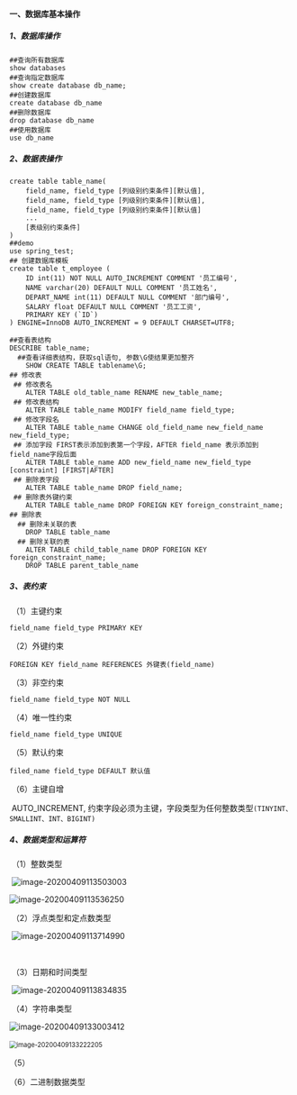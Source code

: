 #### 一、数据库基本操作

##### 1、数据库操作

```mysql
##查询所有数据库
show databases
##查询指定数据库
show create database db_name;
##创建数据库
create database db_name
##删除数据库
drop database db_name
##使用数据库
use db_name
```

##### 2、数据表操作

```mysql
create table table_name(
	field_name, field_type [列级别约束条件][默认值],
	field_name, field_type [列级别约束条件][默认值],
	field_name, field_type [列级别约束条件][默认值]
	...
	[表级别约束条件]
)
##demo
use spring_test;
## 创建数据库模板
create table t_employee (
	ID int(11) NOT NULL AUTO_INCREMENT COMMENT '员工编号',
	NAME varchar(20) DEFAULT NULL COMMENT '员工姓名',
	DEPART_NAME int(11) DEFAULT NULL COMMENT '部门编号',
	SALARY float DEFAULT NULL COMMENT '员工工资',
	PRIMARY KEY (`ID`)
) ENGINE=InnoDB AUTO_INCREMENT = 9 DEFAULT CHARSET=UTF8;

##查看表结构
DESCRIBE table_name;
  ##查看详细表结构，获取sql语句, 参数\G使结果更加整齐
	SHOW CREATE TABLE tablename\G;
## 修改表
 ## 修改表名
 	ALTER TABLE old_table_name RENAME new_table_name;
 ## 修改表结构
 	ALTER TABLE table_name MODIFY field_name field_type;
 ## 修改字段名
 	ALTER TABLE table_name CHANGE old_field_name new_field_name new_field_type;
 ## 添加字段 FIRST表示添加到表第一个字段，AFTER field_name 表示添加到field_name字段后面
 	ALTER TABLE table_name ADD new_field_name new_field_type [constraint] [FIRST|AFTER]
 ## 删除表字段
 	ALTER TABLE table_name DROP field_name;
 ## 删除表外键约束
 	ALTER TABLE table_name DROP FOREIGN KEY foreign_constraint_name;
## 删除表
  ## 删除未关联的表
	DROP TABLE table_name
  ## 删除关联的表
  	ALTER TABLE child_table_name DROP FOREIGN KEY foreign_constraint_name;
  	DROP TABLE parent_table_name
```



##### 3、表约束

​	（1）主键约束

```
field_name field_type PRIMARY KEY
```

​	（2）外键约束

```
FOREIGN KEY field_name REFERENCES 外键表(field_name)
```

​	（3）非空约束	

```
field_name field_type NOT NULL
```

​	（4）唯一性约束	

```
field_name field_type UNIQUE
```

​	（5）默认约束

```
filed_name field_type DEFAULT 默认值
```

​	（6）主键自增

​		AUTO_INCREMENT, 约束字段必须为主键，字段类型为任何整数类型`(TINYINT、SMALLINT、INT、BIGINT)`

##### 4、数据类型和运算符

​	（1）整数类型

​		![image-20200409113503003](C:\Users\18856\AppData\Roaming\Typora\typora-user-images\image-20200409113503003.png)

![image-20200409113536250](C:\Users\18856\AppData\Roaming\Typora\typora-user-images\image-20200409113536250.png)

​	（2）浮点类型和定点数类型

​			![image-20200409113714990](C:\Users\18856\AppData\Roaming\Typora\typora-user-images\image-20200409113714990.png)

​	

​	（3）日期和时间类型

​	![image-20200409113834835](C:\Users\18856\AppData\Roaming\Typora\typora-user-images\image-20200409113834835.png)

​	（4）字符串类型

![image-20200409133003412](C:\Users\18856\AppData\Roaming\Typora\typora-user-images\image-20200409133003412.png)

​	<img src="C:\Users\18856\AppData\Roaming\Typora\typora-user-images\image-20200409133222205.png" alt="image-20200409133222205" style="zoom:80%;" />



（5）

（6）二进制数据类型

